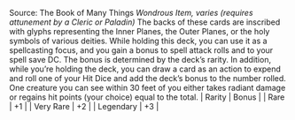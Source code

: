 Source: The Book of Many Things
*Wondrous Item, varies (requires attunement by a Cleric or Paladin)*
The backs of these cards are inscribed with glyphs representing the Inner Planes, the Outer Planes, or the holy symbols of various deities. While holding this deck, you can use it as a spellcasting focus, and you gain a bonus to spell attack rolls and to your spell save DC. The bonus is determined by the deck’s rarity.
In addition, while you’re holding the deck, you can draw a card as an action to expend and roll one of your Hit Dice and add the deck’s bonus to the number rolled. One creature you can see within 30 feet of you either takes radiant damage or regains hit points (your choice) equal to the total.
| Rarity | Bonus |
| Rare | +1 |
| Very Rare | +2 |
| Legendary | +3 |